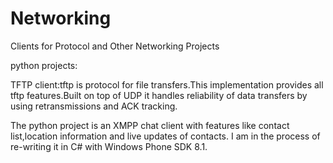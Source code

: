 # Networking
Clients for Protocol and Other Networking Projects 


python projects:

TFTP client:tftp is protocol for file transfers.This implementation provides all tftp features.Built on top of UDP it  handles reliability of data transfers by using retransmissions and ACK tracking.   

The python project is an XMPP chat client with features like contact list,location information and live updates of contacts.
I am in the process of re-writing it in C# with Windows Phone SDK 8.1. 



